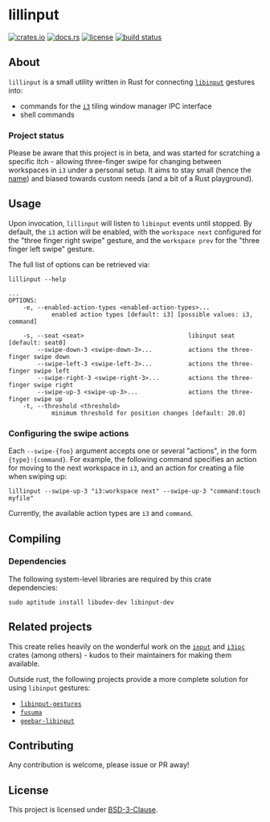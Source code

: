 # lillinput

[![crates.io]](https://crates.io/crates/lillinput)
[![docs.rs]](https://docs.rs/lillinput)
[![license]](LICENSE)
[![build status]](https://github.com/diego-plan9/lillinput/actions/workflows/default.yml)


## About

`lillinput` is a small utility written in Rust for connecting [`libinput`]
gestures into:
* commands for the [`i3`] tiling window manager IPC interface
* shell commands

### Project status

Please be aware that this project is in beta, and was started for scratching
a specific itch - allowing three-finger swipe for changing between workspaces
in `i3` under a personal setup. It aims to stay small (hence the [name]) and
biased towards custom needs (and a bit of a Rust playground).

## Usage

Upon invocation, `lillinput` will listen to `libinput` events until stopped. By
default, the `i3` action will be enabled, with the `workspace next` configured
for the "three finger right swipe" gesture, and the `workspace prev` for the
"three finger left swipe" gesture.

The full list of options can be retrieved via:

```
lillinput --help
```

```
...
OPTIONS:
    -e, --enabled-action-types <enabled-action-types>...
            enabled action types [default: i3] [possible values: i3, command]

    -s, --seat <seat>                             libinput seat [default: seat0]
        --swipe-down-3 <swipe-down-3>...          actions the three-finger swipe down
        --swipe-left-3 <swipe-left-3>...          actions the three-finger swipe left
        --swipe-right-3 <swipe-right-3>...        actions the three-finger swipe right
        --swipe-up-3 <swipe-up-3>...              actions the three-finger swipe up
    -t, --threshold <threshold>
            minimum threshold for position changes [default: 20.0]
```

### Configuring the swipe actions

Each `--swipe-{foo}` argument accepts one or several "actions", in the form
`{type}:{command}`. For example, the following command specifies an action
for moving to the next workspace in `i3`, and an action for creating a file
when swiping up:

```
lillinput --swipe-up-3 "i3:workspace next" --swipe-up-3 "command:touch myfile"
```

Currently, the available action types are `i3` and `command`.

## Compiling

### Dependencies

The following system-level libraries are required by this crate dependencies:

```
sudo aptitude install libudev-dev libinput-dev
```

## Related projects

This create relies heavily on the wonderful work on the [`input`] and [`i3ipc`]
crates (among others) - kudos to their maintainers for making them available.

Outside rust, the following projects provide a more complete solution for using
`libinput` gestures:
* [`libinput-gestures`]
* [`fusuma`]
* [`geebar-libinput`]

## Contributing

Any contribution is welcome, please issue or PR away!

## License

This project is licensed under [BSD-3-Clause].

[BSD-3-Clause]: LICENSE.txt
[`i3`]: https://i3wm.org/
[`libinput`]: https://www.freedesktop.org/wiki/Software/libinput/
[name]: https://en.wikipedia.org/wiki/Lilliput_and_Blefuscu

[`i3ipc`]: https://github.com/tmerr/i3ipc-rs
[`input`]: https://github.com/Smithay/input.rs

[`libinput-gestures`]: https://github.com/bulletmark/libinput-gestures
[`fusuma`]: https://github.com/iberianpig/fusuma
[`geebar-libinput`]: https://github.com/Coffee2CodeNL/gebaar-libinput

[crates.io]: https://img.shields.io/crates/v/lillinput
[docs.rs]: https://img.shields.io/docsrs/lillinput
[license]: https://img.shields.io/crates/l/lillinput
[build status]: https://github.com/diego-plan9/lillinput/actions/workflows/default.yml/badge.svg
